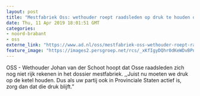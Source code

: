 ```yaml
---
layout: post
title: "Mestfabriek Oss: wethouder roept raadsleden op druk te houden op provincie"
date: Thu, 11 Apr 2019 18:01:51 GMT
categories: 
- noord-brabant 
- oss 
externe_link: "https://www.ad.nl/oss/mestfabriek-oss-wethouder-roept-raadsleden-op-druk-te-houden-op-provincie~af5bbe81/"
feature_image: "https://images2.persgroep.net/rcs/_xKfIgyDQhr0dKeWDvBPnCT7KAs/diocontent/100587751/_fitwidth/400/?appId=21791a8992982cd8da851550a453bd7f&quality=0.7"
---
```


OSS - Wethouder Johan van der Schoot hoopt dat Osse raadsleden zich nog niet rijk rekenen in het dossier mestfabriek. ,,Juist nu moeten we druk op de ketel houden. Dus als uw partij ook in Provinciale Staten actief is, zorg dan dat die druk blijft.”
